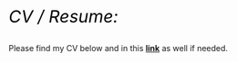 <!--- <object data="https://drive.google.com/file/d/1x-r4d0o1Fnobrz_VEF1Ufuo9Ns1R7Se6/view" type="application/pdf" width="700px" height="700px">
    <embed src="https://drive.google.com/file/d/1x-r4d0o1Fnobrz_VEF1Ufuo9Ns1R7Se6/view">
        <p>This browser does not support PDFs. Please download the PDF to view it: <a href="https://drive.google.com/file/d/1x-r4d0o1Fnobrz_VEF1Ufuo9Ns1R7Se6/view">Download PDF</a>.</p>
    </embed>
</object>

<embed src="https://drive.google.com/file/d/1x-r4d0o1Fnobrz_VEF1Ufuo9Ns1R7Se6/view" width="500" height="375" 
 type="application/pdf">
-->

<p style="font-size:30px; color:#000000;"><i>CV / Resume:</i></p>

Please find my CV below and in this <a href="https://drive.google.com/file/d/1evGivwYLg6nXDcX1VzrxxEDYn3Pg6-M5/view?usp=sharing" title="Research Portfolio"><b>link</b></a> as well if needed.<br/><br/>

 <object data="../assets/docs/CV_Shantanu Kallakuri_08292024.pdf" width="550" height="600" type='application/pdf'></object>
<br/>